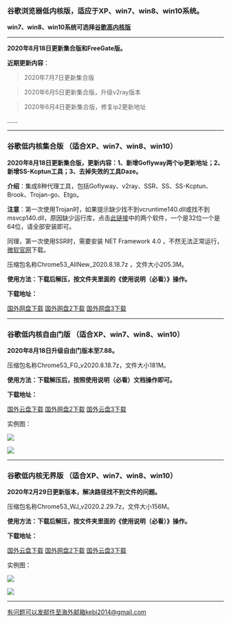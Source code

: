 ### 谷歌浏览器低内核版，适应于XP、win7、win8、win10系统。

**win7、win8、win10系统可选择[谷歌高内核版](https://github.com/Alvin9999/new-pac/wiki/%E9%AB%98%E5%86%85%E6%A0%B8%E7%89%88)**

***

**2020年8月18日更新集合版和FreeGate版。**

**近期更新内容**：

> 2020年7月7日更新集合版

> 2020年6月5日更新集合版，升级v2ray版本

> 2020年6月4日更新集合版，修复ip2更新地址

......

***

### 谷歌低内核集合版 （适合XP、win7、win8、win10）

**2020年8月18日更新集合版，更新内容：1、新增Goflyway两个ip更新地址；2、新增SS-Kcptun工具；3、去掉失效的工具Daze。**

**介绍**：集成8种代理工具，包括Goflyway、v2ray、SSR、SS、SS-Kcptun、Brook、Trojan-go、Etgo。

**注意**：第一次使用Trojan时，如果提示缺少找不到vcruntime140.dll或找不到msvcp140.dll，原因缺少运行库，点击[此链接](https://www.microsoft.com/en-us/download/details.aspx?id=48145)中的两个软件，一个是32位一个是64位，请全部安装即可。

同理，第一次使用SSR时，需要安装 NET Framework 4.0 ，不然无法正常运行，[微软官网](https://www.microsoft.com/zh-cn/download/details.aspx?id=17718)下载。

压缩包名称Chrome53_AllNew_2020.8.18.7z ，文件大小205.3M。

**使用方法：下载后解压，按文件夹里面的《使用说明（必看）》操作。**

**下载地址：**

[国外网盘下载](http://tr1.freedown7.club/html/2020818/Chrome53_AllNew_2020.8.18.7z) 
[国外网盘2下载](http://tr30.free4444.club/2020818/Chrome53_AllNew_2020.8.18.7z) 
[国外网盘3下载](http://173.0.55.67/html/2020818/Chrome53_AllNew_2020.8.18.7z) 

***


### 谷歌低内核自由门版  （适合XP、win7、win8、win10）

**2020年8月18日升级自由门版本至7.88。**

压缩包名称Chrome53_FG_v2020.8.18.7z，文件大小181M。

**使用方法：下载解压后，按照使用说明（必看）文档操作即可。**

**下载地址：**

[国外云盘下载](http://tr1.freedown7.club/html/2020818/Chrome53_FG_v2020.8.18.7z) 
[国外网盘2下载](http://tr30.free4444.club/2020818/Chrome53_FG_v2020.8.18.7z) 
[国外云盘3下载](http://173.0.55.67/html/2020818/Chrome53_FG_v2020.8.18.7z) 

实例图：

![](https://cdn.jsdelivr.net/gh/Alvin9999/pac2/softimag/53fg1.png)

![](https://cdn.jsdelivr.net/gh/Alvin9999/PAC/download/53freegate1.PNG)


***

### 谷歌低内核无界版  （适合XP、win7、win8、win10）

**2020年2月29日更新版本，解决路径找不到文件的问题。**

压缩包名称Chrome53_WJ_v2020.2.29.7z，文件大小156M。

**使用方法：下载后解压，按文件夹里面的《使用说明（必看）》操作。**

**下载地址：**

[国外云盘下载](http://tr1.freedown7.club/html/20202292/Chrome53_WJ_v2020.2.29.7z) 
[国外网盘2下载](http://tr30.free4444.club/2020229/Chrome53_WJ_v2020.2.29.7z) 
[国外云盘3下载](http://173.0.55.67/html/20202292/Chrome53_WJ_v2020.2.29.7z) 

实例图：

![](https://cdn.jsdelivr.net/gh/Alvin9999/pac2/softimag/53wuj1.png)

![](https://cdn.jsdelivr.net/gh/Alvin9999/PAC/download/53wujie1.PNG)


***




有问题可以发邮件至海外邮箱kebi2014@gmail.com
